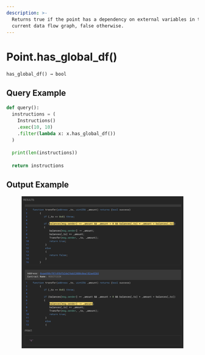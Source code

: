 ```yaml
---
description: >-
  Returns true if the point has a dependency on external variables in the
  current data flow graph, false otherwise.
---
```


# Point.has\_global\_df()

`has_global_df() → bool`

## Query Example

```python
def query():
  instructions = (
    Instructions()
    .exec(10, 10)
    .filter(lambda x: x.has_global_df())
  )
  
  print(len(instructions))
  
  return instructions
```

## Output Example

<figure><img src="../../../.gitbook/assets/image (1) (1) (1) (1) (1) (1) (1) (1) (1) (1) (1) (1) (1) (1) (1) (1) (1) (1) (1) (1) (1) (1) (1) (1) (1) (1) (1) (1) (1) (1) (1) (1) (1) (1) (1) (1) (1) (1) (1) (1).png" alt=""><figcaption></figcaption></figure>



